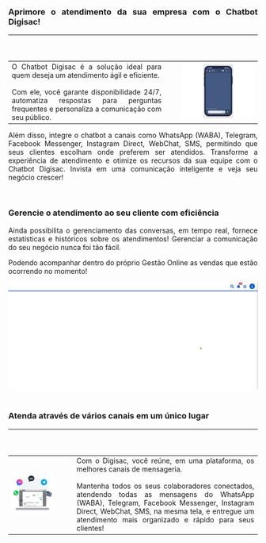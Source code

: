 <div style="text-align: justify">

### Aprimore o atendimento da sua empresa com o Chatbot Digisac!

| |<p style="color: white;">__</p> | |
|-|-|-|
|O Chatbot Digisac é a solução ideal para quem deseja um atendimento ágil e eficiente. <br><br> Com ele, você garante disponibilidade 24/7, automatiza respostas para perguntas frequentes e personaliza a comunicação com seu público.| |![](https://github.com/Gestao-Online/public-docs/blob/e44d501d932c01b4eae9c016ea871b858b5d178e/erp-v2/marketplace/extensions/br.com.gestao-online.module.agendamento/assets/video_digisac3.gif?raw=true)|

Além disso, integre o chatbot a canais como WhatsApp (WABA), Telegram, Facebook Messenger, Instagram Direct, WebChat, SMS, permitindo que seus clientes escolham onde preferem ser atendidos. Transforme a experiência de atendimento e otimize os recursos da sua equipe com o Chatbot Digisac. Invista em uma comunicação inteligente e veja seu negócio crescer!

<br>

### Gerencie o atendimento ao seu cliente com eficiência

Ainda possibilita o gerenciamento das conversas, em tempo real, fornece estatísticas e históricos sobre os atendimentos! Gerenciar a comunicação do seu negócio nunca foi tão fácil. 

Podendo acompanhar dentro do próprio Gestão Online as vendas que estão ocorrendo no momento!

<div style="text-align: center">
    <img src="https://github.com/Gestao-Online/public-docs/blob/13da8bd1b573365b31cfd67c451dcbcc953d65b7/erp-v2/assets/marketplace/go-digisac/robo_digisac_tela.gif?raw=true" alt="0" width="800"> 
</div>

<br>

### Atenda através de vários canais em um único lugar

| |<p style="color: white;"> ___ </p> | |
|-|-|-|
|![](https://github.com/Gestao-Online/public-docs/blob/a1f7903f0cf31fa2fd2258381e83a2a78d72d6c7/erp-v2/assets/marketplace/go-digisac/robo_digisac_msgs.gif?raw=true) ||Com o Digisac, você reúne, em uma plataforma, os melhores canais de mensageria. <br><br>Mantenha todos os seus colaboradores conectados, atendendo todas as mensagens do WhatsApp (WABA), Telegram, Facebook Messenger, Instagram Direct, WebChat, SMS, na mesma tela, e entregue um atendimento mais organizado e rápido para seus clientes! |

</div>
